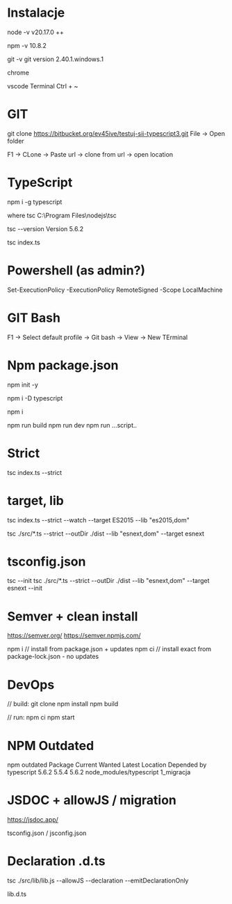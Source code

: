 # Instalacje
node -v 
v20.17.0 ++

npm -v 
10.8.2

git -v 
git version 2.40.1.windows.1

chrome 

vscode
Terminal Ctrl + ~

# GIT
git clone https://bitbucket.org/ev45ive/testuj-sii-typescript3.git
File -> Open folder

F1 -> CLone -> Paste url -> clone from url -> open location

# TypeScript 
npm i -g typescript

where tsc
C:\Program Files\nodejs\tsc

tsc --version
Version 5.6.2

tsc index.ts

# Powershell (as admin?)
Set-ExecutionPolicy -ExecutionPolicy RemoteSigned -Scope LocalMachine

# GIT Bash
F1 -> Select default profile -> Git bash -> View -> New TErminal

# Npm package.json
npm init -y

npm i -D typescript

npm i 

npm run build
npm run dev
npm run ...script..

# Strict 
tsc index.ts --strict 

# target, lib
tsc index.ts --strict --watch --target ES2015 --lib "es2015,dom"

tsc ./src/*.ts --strict --outDir ./dist --lib "esnext,dom" --target esnext

# tsconfig.json
tsc --init 
tsc ./src/*.ts --strict --outDir ./dist --lib "esnext,dom" --target esnext --init

# Semver + clean install
https://semver.org/ 
https://semver.npmjs.com/

npm i   // install from package.json + updates
npm ci  // install exact from package-lock.json - no updates

# DevOps

// build:
git clone
npm install
npm build 

// run:
npm ci
npm start 

# NPM Outdated
npm outdated
Package     Current  Wanted  Latest  Location                 Depended by
typescript    5.6.2   5.5.4   5.6.2  node_modules/typescript  1_migracja

# JSDOC + allowJS / migration
https://jsdoc.app/

tsconfig.json / jsconfig.json

# Declaration .d.ts
tsc ./src/lib/lib.js --allowJS --declaration --emitDeclarationOnly

lib.d.ts